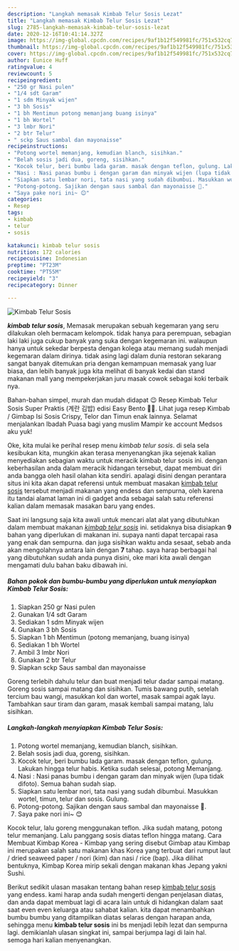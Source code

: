 ```yaml
---
description: "Langkah memasak Kimbab Telur Sosis Lezat"
title: "Langkah memasak Kimbab Telur Sosis Lezat"
slug: 2785-langkah-memasak-kimbab-telur-sosis-lezat
date: 2020-12-16T10:41:14.327Z
image: https://img-global.cpcdn.com/recipes/9af1b12f549981fc/751x532cq70/kimbab-telur-sosis-foto-resep-utama.jpg
thumbnail: https://img-global.cpcdn.com/recipes/9af1b12f549981fc/751x532cq70/kimbab-telur-sosis-foto-resep-utama.jpg
cover: https://img-global.cpcdn.com/recipes/9af1b12f549981fc/751x532cq70/kimbab-telur-sosis-foto-resep-utama.jpg
author: Eunice Huff
ratingvalue: 4
reviewcount: 5
recipeingredient:
- "250 gr Nasi pulen"
- "1/4 sdt Garam"
- "1 sdm Minyak wijen"
- "3 bh Sosis"
- "1 bh Mentimun potong memanjang buang isinya"
- "1 bh Wortel"
- "3 lmbr Nori"
- "2 btr Telur"
- " sckp Saus sambal dan mayonaisse"
recipeinstructions:
- "Potong wortel memanjang, kemudian blanch, sisihkan."
- "Belah sosis jadi dua, goreng, sisihkan."
- "Kocok telur, beri bumbu lada garam. masak dengan teflon, gulung. Lakukan hingga telur habis. Ketika sudah selesai, potong Memanjang."
- "Nasi : Nasi panas bumbu i dengan garam dan minyak wijen (lupa tidak difoto). Semua bahan sudah siap."
- "Siapkan satu lembar nori, tata nasi yang sudah dibumbui. Masukkan wortel, timun, telur dan sosis. Gulung."
- "Potong-potong. Sajikan dengan saus sambal dan mayonaisse 🍴."
- "Saya pake nori ini~ 😊"
categories:
- Resep
tags:
- kimbab
- telur
- sosis

katakunci: kimbab telur sosis 
nutrition: 172 calories
recipecuisine: Indonesian
preptime: "PT23M"
cooktime: "PT55M"
recipeyield: "3"
recipecategory: Dinner

---
```



![Kimbab Telur Sosis](https://img-global.cpcdn.com/recipes/9af1b12f549981fc/751x532cq70/kimbab-telur-sosis-foto-resep-utama.jpg)

<b><i>kimbab telur sosis</i></b>, Memasak merupakan sebuah kegemaran yang seru dilakukan oleh bermacam kelompok. tidak hanya para perempuan, sebagian laki laki juga cukup banyak yang suka dengan kegemaran ini. walaupun hanya untuk sekedar berpesta dengan kolega atau memang sudah menjadi kegemaran dalam dirinya. tidak asing lagi dalam dunia restoran sekarang sangat banyak ditemukan pria dengan kemampuan memasak yang luar biasa, dan lebih banyak juga kita melihat di banyak kedai dan stand makanan mall yang mempekerjakan juru masak cowok sebagai koki terbaik nya.

Bahan-bahan simpel, murah dan mudah didapat 😉 Resep Kimbab Telur Sosis Super Praktis (계란 김밥) edisi Easy Bento 🍣🍱. Lihat juga resep Kimbab / Gimbap Isi Sosis Crispy, Telor dan Timun enak lainnya. Selamat menjalankan Ibadah Puasa bagi yang muslim Mampir ke account Medsos aku yuk!

Oke, kita mulai ke perihal resep menu <i>kimbab telur sosis</i>. di sela sela kesibukan kita, mungkin akan terasa menyenangkan jika sejenak kalian menyediakan sebagian waktu untuk meracik kimbab telur sosis ini. dengan keberhasilan anda dalam meracik hidangan tersebut, dapat membuat diri anda bangga oleh hasil olahan kita sendiri. apalagi disini dengan perantara situs ini kita akan dapat referensi untuk membuat masakan <u>kimbab telur sosis</u> tersebut menjadi makanan yang endess dan sempurna, oleh karena itu tandai alamat laman ini di gadget anda sebagai salah satu referensi kalian dalam memasak masakan baru yang endes.


Saat ini langsung saja kita awali untuk mencari alat alat yang dibutuhkan dalam membuat makanan <u><i>kimbab telur sosis</i></u> ini. setidaknya bisa disiapkan <b>9</b> bahan yang diperlukan di makanan ini. supaya nanti dapat tercapai rasa yang enak dan sempurna. dan juga sisihkan waktu anda sesaat, sebab anda akan mengolahnya antara lain dengan <b>7</b> tahap. saya harap berbagai hal yang dibutuhkan sudah anda punya disini, oke mari kita awali dengan mengamati dulu bahan baku dibawah ini.

<!--inarticleads1-->

##### Bahan pokok dan bumbu-bumbu yang diperlukan untuk menyiapkan Kimbab Telur Sosis:

1. Siapkan 250 gr Nasi pulen
1. Gunakan 1/4 sdt Garam
1. Sediakan 1 sdm Minyak wijen
1. Gunakan 3 bh Sosis
1. Siapkan 1 bh Mentimun (potong memanjang, buang isinya)
1. Sediakan 1 bh Wortel
1. Ambil 3 lmbr Nori
1. Gunakan 2 btr Telur
1. Siapkan  sckp Saus sambal dan mayonaisse


Goreng terlebih dahulu telur dan buat menjadi telur dadar sampai matang. Goreng sosis sampai matang dan sisihkan. Tumis bawang putih, setelah tercium bau wangi, masukkan kol dan wortel, masak sampai agak layu. Tambahkan saur tiram dan garam, masak kembali sampai matang, lalu sisihkan. 

<!--inarticleads2-->

##### Langkah-langkah menyiapkan Kimbab Telur Sosis:

1. Potong wortel memanjang, kemudian blanch, sisihkan.
1. Belah sosis jadi dua, goreng, sisihkan.
1. Kocok telur, beri bumbu lada garam. masak dengan teflon, gulung. Lakukan hingga telur habis. Ketika sudah selesai, potong Memanjang.
1. Nasi : Nasi panas bumbu i dengan garam dan minyak wijen (lupa tidak difoto). Semua bahan sudah siap.
1. Siapkan satu lembar nori, tata nasi yang sudah dibumbui. Masukkan wortel, timun, telur dan sosis. Gulung.
1. Potong-potong. Sajikan dengan saus sambal dan mayonaisse 🍴.
1. Saya pake nori ini~ 😊


Kocok telur, lalu goreng menggunakan teflon. Jika sudah matang, potong telur memanjang. Lalu panggang sosis diatas teflon hingga matang. Cara Membuat Kimbap Korea - Kimbap yang sering disebut Gimbap atau Kimbap ini merupakan salah satu makanan khas Korea yang terbuat dari rumput laut / dried seaweed paper / nori (kim) dan nasi / rice (bap). Jika dilihat bentuknya, Kimbap Korea mirip sekali dengan makanan khas Jepang yakni Sushi. 

Berikut sedikit ulasan masakan tentang bahan resep <u>kimbab telur sosis</u> yang endess. kami harap anda sudah mengerti dengan penjelasan diatas, dan anda dapat membuat lagi di acara lain untuk di hidangkan dalam saat saat even even keluarga atau sahabat kalian. kita dapat menambahkan bumbu bumbu yang ditampilkan diatas selaras dengan harapan anda, sehingga menu <b>kimbab telur sosis</b> ini bs menjadi lebih lezat dan sempurna lagi. demikianlah ulasan singkat ini, sampai berjumpa lagi di lain hal. semoga hari kalian menyenangkan.
